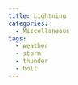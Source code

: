 ```yaml
---
title: Lightning
categories:
  - Miscellaneous
tags:
  - weather
  - storm
  - thunder
  - bolt
---
```

